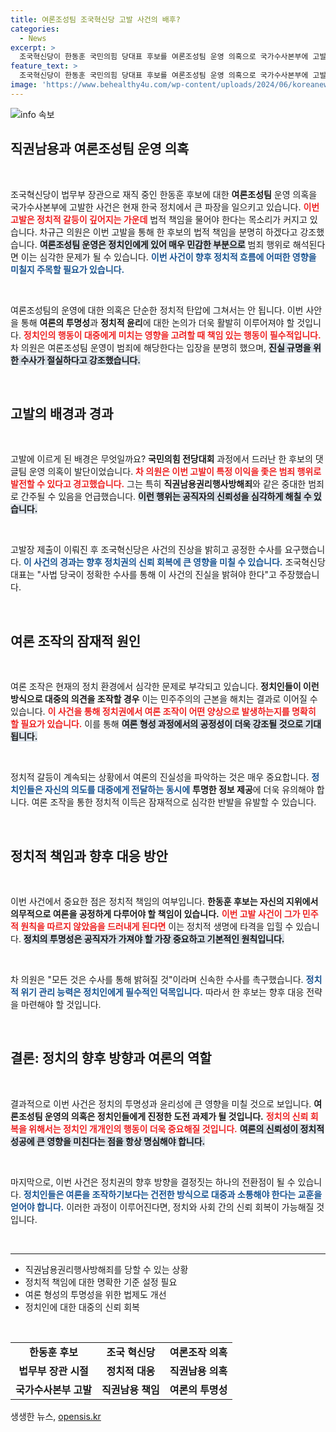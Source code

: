 ```yaml
---
title: 여론조성팀 조국혁신당 고발 사건의 배후?
categories:
  - News
excerpt: >
  조국혁신당이 한동훈 국민의힘 당대표 후보를 여론조성팀 운영 의혹으로 국가수사본부에 고발하며 법적 책임을 추궁했다. 과거 법무부 장관 재직 시절의 직권남용 및 기타 범죄 혐의가 드러날지 관심이 집중된다.
feature_text: >
  조국혁신당이 한동훈 국민의힘 당대표 후보를 여론조성팀 운영 의혹으로 국가수사본부에 고발하며 법적 책임을 추궁했다. 과거 법무부 장관 재직 시절의 직권남용 및 기타 범죄 혐의가 드러날지 관심이 집중된다.
image: 'https://www.behealthy4u.com/wp-content/uploads/2024/06/koreanews.jpg'
---
```


<p><img src="https://www.behealthy4u.com/wp-content/uploads/2024/06/koreanews.jpg" alt="info 속보" /></p>

<h2 data-ke-size="size26">직권남용과 여론조성팀 운영 의혹</h2>

<p data-ke-size="size16">&nbsp;</p>

<p>조국혁신당이 법무부 장관으로 재직 중인 한동훈 후보에 대한 <b>여론조성팀</b> 운영 의혹을 국가수사본부에 고발한 사건은 현재 한국 정치에서 큰 파장을 일으키고 있습니다. <b><span style="color: #ee2323;">이번 고발은 정치적 갈등이 깊어지는 가운데</span></b> 법적 책임을 물어야 한다는 목소리가 커지고 있습니다. 차규근 의원은 이번 고발을 통해 한 후보의 법적 책임을 분명히 하겠다고 강조했습니다. <b><span style="background-color: #21538527;">여론조성팀 운영은 정치인에게 있어 매우 민감한 부분으로</span></b> 범죄 행위로 해석된다면 이는 심각한 문제가 될 수 있습니다. <b><span style="color: #1a5490;">이번 사건이 향후 정치적 흐름에 어떠한 영향을 미칠지 주목할 필요가 있습니다.</span></b></p>

<p data-ke-size="size16">&nbsp;</p>

<p>여론조성팀의 운영에 대한 의혹은 단순한 정치적 탄압에 그쳐서는 안 됩니다. 이번 사안을 통해 <b>여론의 투명성</b>과 <b>정치적 윤리</b>에 대한 논의가 더욱 활발히 이루어져야 할 것입니다. <b><span style="color: #ee2323;">정치인의 행동이 대중에게 미치는 영향을 고려할 때 책임 있는 행동이 필수적입니다.</span></b> 차 의원은 여론조성팀 운영이 범죄에 해당한다는 입장을 분명히 했으며, <b><span style="background-color: #21538527;">진실 규명을 위한 수사가 절실하다고 강조했습니다.</span></b></p>

<p data-ke-size="size16">&nbsp;</p>

<h2 data-ke-size="size26">고발의 배경과 경과</h2>

<p data-ke-size="size16">&nbsp;</p>

<p>고발에 이르게 된 배경은 무엇일까요? <b>국민의힘 전당대회</b> 과정에서 드러난 한 후보의 댓글팀 운영 의혹이 발단이었습니다. <b><span style="color: #ee2323;">차 의원은 이번 고발이 특정 이익을 좇은 범죄 행위로 발전할 수 있다고 경고했습니다.</span></b> 그는 특히 <b>직권남용권리행사방해죄</b>와 같은 중대한 범죄로 간주될 수 있음을 언급했습니다. <b><span style="background-color: #21538527;">이런 행위는 공직자의 신뢰성을 심각하게 해칠 수 있습니다.</span></b></p>

<p data-ke-size="size16">&nbsp;</p>

<p>고발장 제출이 이뤄진 후 조국혁신당은 사건의 진상을 밝히고 공정한 수사를 요구했습니다. <b><span style="color: #1a5490;">이 사건의 경과는 향후 정치권의 신뢰 회복에 큰 영향을 미칠 수 있습니다.</span></b> 조국혁신당 대표는 "사법 당국이 정확한 수사를 통해 이 사건의 진실을 밝혀야 한다"고 주장했습니다.</p>

<p data-ke-size="size16">&nbsp;</p>

<h2 data-ke-size="size26">여론 조작의 잠재적 원인</h2>

<p data-ke-size="size16">&nbsp;</p>

<p>여론 조작은 현재의 정치 환경에서 심각한 문제로 부각되고 있습니다. <b>정치인들이 이런 방식으로 대중의 의견을 조작할 경우</b> 이는 민주주의의 근본을 해치는 결과로 이어질 수 있습니다. <b><span style="color: #ee2323;">이 사건을 통해 정치권에서 여론 조작이 어떤 양상으로 발생하는지를 명확히 할 필요가 있습니다.</span></b> 이를 통해 <b><span style="background-color: #21538527;">여론 형성 과정에서의 공정성이 더욱 강조될 것으로 기대됩니다.</span></b> </p>

<p data-ke-size="size16">&nbsp;</p>

<p>정치적 갈등이 계속되는 상황에서 여론의 진실성을 파악하는 것은 매우 중요합니다. <b><span style="color: #1a5490;">정치인들은 자신의 의도를 대중에게 전달하는 동시에</span></b> <b>투명한 정보 제공</b>에 더욱 유의해야 합니다. 여론 조작을 통한 정치적 이득은 잠재적으로 심각한 반발을 유발할 수 있습니다.</p>

<p data-ke-size="size16">&nbsp;</p>

<h2 data-ke-size="size26">정치적 책임과 향후 대응 방안</h2>

<p data-ke-size="size16">&nbsp;</p>

<p>이번 사건에서 중요한 점은 정치적 책임의 여부입니다. <b>한동훈 후보는 자신의 지위에서 의무적으로 여론을 공정하게 다루어야 할 책임이 있습니다.</b> <b><span style="color: #ee2323;">이번 고발 사건이 그가 민주적 원칙을 따르지 않았음을 드러내게 된다면</span></b> 이는 정치적 생명에 타격을 입힐 수 있습니다. <b><span style="background-color: #21538527;">정치의 투명성은 공직자가 가져야 할 가장 중요하고 기본적인 원칙입니다.</span></b></p>

<p data-ke-size="size16">&nbsp;</p>

<p>차 의원은 "모든 것은 수사를 통해 밝혀질 것"이라며 신속한 수사를 촉구했습니다. <b><span style="color: #1a5490;">정치적 위기 관리 능력은 정치인에게 필수적인 덕목입니다.</span></b> 따라서 한 후보는 향후 대응 전략을 마련해야 할 것입니다. </p>

<p data-ke-size="size16">&nbsp;</p>

<h2 data-ke-size="size26">결론: 정치의 향후 방향과 여론의 역할</h2>

<p data-ke-size="size16">&nbsp;</p>

<p>결과적으로 이번 사건은 정치의 투명성과 윤리성에 큰 영향을 미칠 것으로 보입니다. <b>여론조성팀 운영의 의혹은 정치인들에게 진정한 도전 과제가 될 것입니다.</b> <b><span style="color: #ee2323;">정치의 신뢰 회복을 위해서는 정치인 개개인의 행동이 더욱 중요해질 것입니다.</span></b> <b><span style="background-color: #21538527;">여론의 신뢰성이 정치적 성공에 큰 영향을 미친다는 점을 항상 명심해야 합니다.</span></b></p>

<p data-ke-size="size16">&nbsp;</p>

<p>마지막으로, 이번 사건은 정치권의 향후 방향을 결정짓는 하나의 전환점이 될 수 있습니다. <b><span style="color: #1a5490;">정치인들은 여론을 조작하기보다는 건전한 방식으로 대중과 소통해야 한다는 교훈을 얻어야 합니다.</span></b> 이러한 과정이 이루어진다면, 정치와 사회 간의 신뢰 회복이 가능해질 것입니다.</p>

<p data-ke-size="size16">&nbsp;</p>

<hr />

<ul>
<li>직권남용권리행사방해죄를 당할 수 있는 상황</li>
<li>정치적 책임에 대한 명확한 기준 설정 필요</li>
<li>여론 형성의 투명성을 위한 법제도 개선</li>
<li>정치인에 대한 대중의 신뢰 회복</li>
</ul>

<p data-ke-size="size16">&nbsp;</p>

<table style="width: 100%; border-collapse: collapse;">
<tr>
<td style="text-align: center; height: 17px;"><b>한동훈 후보</b></td>
<td style="text-align: center; height: 17px;"><b>조국 혁신당</b></td>
<td style="text-align: center; height: 17px;"><b>여론조작 의혹</b></td>
</tr>
<tr>
<td style="text-align: center; height: 17px;"><b>법무부 장관 시절</b></td>
<td style="text-align: center; height: 17px;"><b>정치적 대응</b></td>
<td style="text-align: center; height: 17px;"><b>직권남용 의혹</b></td>
</tr>
<tr>
<td style="text-align: center; height: 17px;"><b>국가수사본부 고발</b></td>
<td style="text-align: center; height: 17px;"><b>직권남용 책임</b></td>
<td style="text-align: center; height: 17px;"><b>여론의 투명성</b></td>
</tr>
</table>
생생한 뉴스, <a href="https://opensis.kr" rel="dofollow">opensis.kr</a>


